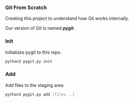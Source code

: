 ### Git From Scratch

Creating this project to understand how Git works internally.

Our version of Git is named **_pygit_**.

### Init
Initializes pygit to this repo.

```bash
python3 pygit.py init
```

### Add
Add files to the staging area.

```bash
python3 pygit.py add [files...]
```